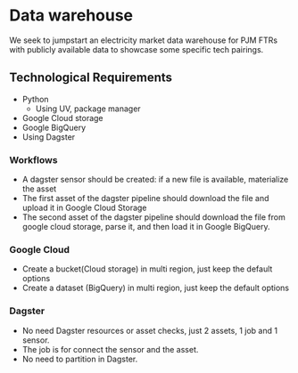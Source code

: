 # Data warehouse

We seek to jumpstart an electricity market data warehouse for
PJM FTRs with publicly available data to showcase 
some specific tech pairings.

## Technological Requirements
 
* Python
  * Using UV, package manager
* Google Cloud storage
* Google BigQuery
* Using Dagster
 
### Workflows
 
* A dagster sensor should be created: if a new file is available, materialize the asset
* The first asset of the dagster pipeline should download the file and upload it in Google Cloud Storage
* The second asset of the dagster pipeline should download the file from google cloud storage, parse it, and then load it in Google BigQuery.
 
### Google Cloud
 
* Create a bucket(Cloud storage) in multi region, just keep the default options
* Create a dataset (BigQuery) in multi region, just keep the default options
 
### Dagster
 
* No need Dagster resources or asset checks, just 2 assets, 1 job and 1 sensor.
* The job is for connect the sensor and the asset.
* No need to partition in Dagster.